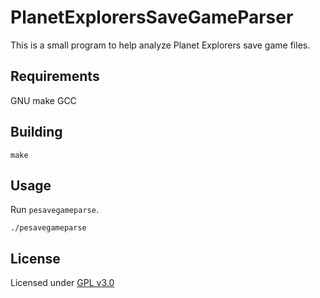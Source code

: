 # PlanetExplorersSaveGameParser
This is a small program to help analyze Planet Explorers save game files.

Requirements
-----
GNU make
GCC

Building
-----
```shell
make
```

Usage
-----
Run `pesavegameparse`.
```shell
./pesavegameparse
```

License
-----
Licensed under
[GPL v3.0](https://github.com/wpafbo79/PlanetExplorersSaveGameParser/blob/master/LICENSE)
